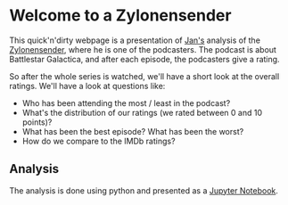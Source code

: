 # Welcome to a Zylonensender 

This quick'n'dirty webpage is a presentation of [Jan's](https://japhiolite.github.io/) analysis of the [Zylonensender](https://zahlensender.net/bsg/), where he is one of the podcasters. The podcast is about Battlestar Galactica, and after each episode, the podcasters give a rating. 

So after the whole series is watched, we'll have a short look at the overall ratings. We'll have a look at questions like:  
- Who has been attending the most / least in the podcast?
- What's the distribution of our ratings (we rated between 0 and 10 points)?  
- What has been the best episode? What has been the worst? 
- How do we compare to the IMDb ratings?

## Analysis  
The analysis is done using python and presented as a [Jupyter Notebook](https://jupyter.org/).
